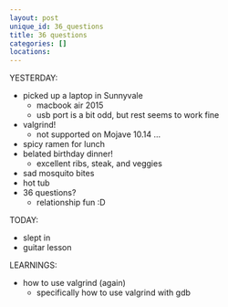 ```yaml
---
layout: post
unique_id: 36_questions
title: 36 questions
categories: []
locations: 
---
```


YESTERDAY:
* picked up a laptop in Sunnyvale
  * macbook air 2015
  * usb port is a bit odd, but rest seems to work fine
* valgrind!
  * not supported on Mojave 10.14 ...
* spicy ramen for lunch
* belated birthday dinner!
  * excellent ribs, steak, and veggies
* sad mosquito bites
* hot tub
* 36 questions?
  * relationship fun :D

TODAY:
* slept in
* guitar lesson

LEARNINGS:
* how to use valgrind (again)
  * specifically how to use valgrind with gdb
